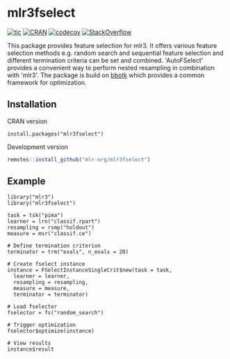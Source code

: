 # mlr3fselect

<!-- badges: start -->
[![tic](https://github.com/mlr-org/mlr3fselect/workflows/tic/badge.svg?branch=master)](https://github.com/mlr-org/mlr3fselect/actions)
[![CRAN](https://www.r-pkg.org/badges/version/mlr3fselect)](https://cran.r-project.org/package=mlr3fselect)
[![codecov](https://codecov.io/gh/mlr-org/mlr3fselect/branch/master/graph/badge.svg)](https://codecov.io/gh/mlr-org/mlr3fselect)
[![StackOverflow](https://img.shields.io/badge/stackoverflow-mlr3-orange.svg)](https://stackoverflow.com/questions/tagged/mlr3)
<!-- badges: end -->

This package provides feature selection for mlr3. It offers various feature
selection methods e.g. random search and sequential feature selection and
different termination criteria can be set and combined. 'AutoFSelect' provides a
convenient way to perform nested resampling in combination with 'mlr3'. The
package is build on [bbotk](https://github.com/mlr-org/bbotk) which provides a
common framework for optimization.

## Installation

CRAN version

```{r}
install.packages("mlr3fselect")
```

Development version

``` r
remotes::install_github("mlr-org/mlr3fselect")
```

## Example

```{r}
library("mlr3")
library("mlr3fselect")

task = tsk("pima")
learner = lrn("classif.rpart")
resampling = rsmp("holdout")
measure = msr("classif.ce")

# Define termination criterion
terminator = trm("evals", n_evals = 20)

# Create fselect instance
instance = FSelectInstanceSingleCrit$new(task = task,
  learner = learner,
  resampling = resampling,
  measure = measure,
  terminator = terminator)

# Load fselector
fselector = fs("random_search")

# Trigger optimization
fselector$optimize(instance)

# View results
instance$result
```


